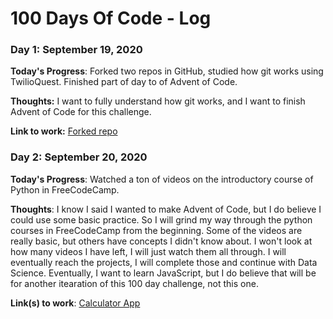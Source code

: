 # 100 Days Of Code - Log

### Day 1: September 19, 2020 

**Today's Progress**: Forked two repos in GitHub, studied how git works using TwilioQuest. Finished part of day to of Advent of Code.

**Thoughts:** I want to fully understand how git works, and I want to finish Advent of Code for this challenge.

**Link to work:** [Forked repo](https://github.com/apineda1/100-days-of-code)

### Day 2: September 20, 2020

**Today's Progress**: Watched a ton of videos on the introductory course of Python in FreeCodeCamp.

**Thoughts**: I know I said I wanted to make Advent of Code, but I do believe I could use some basic practice. So I will grind my way through the python courses in FreeCodeCamp from the beginning. Some of the videos are really basic, but others have concepts I didn't know about. I won't look at how many videos I have left, I will just watch them all through. I will eventually reach the projects, I will complete those and continue with Data Science. Eventually, I want to learn JavaScript, but I do believe that will be for another itearation of this 100 day challenge, not this one.

**Link(s) to work**: [Calculator App](http://www.example.com)

